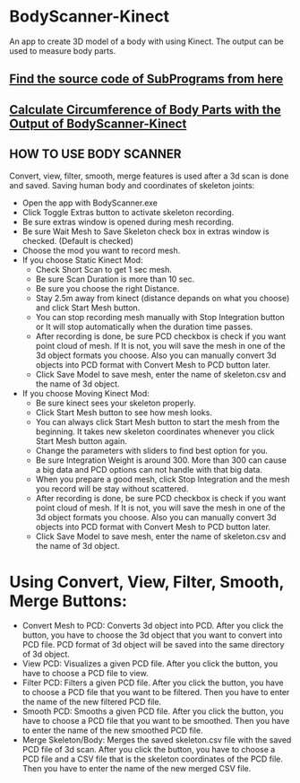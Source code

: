 # BodyScanner-Kinect
An app to create 3D model of a body with using Kinect. The output can be used to measure body parts.

## [Find the source code of SubPrograms from here](https://github.com/aerarslan/PCL-Filter-Merge-Smooth)
## [Calculate Circumference of Body Parts with the Output of BodyScanner-Kinect](https://github.com/aerarslan/Body-Part-Circumference-Finder)

## HOW TO USE BODY SCANNER
Convert, view, filter, smooth, merge features is used after a 3d scan is done and saved.
Saving human body and coordinates of skeleton joints:
*	Open the app with BodyScanner.exe
*	Click Toggle Extras button to activate skeleton recording.
*	Be sure extras window is opened during mesh recording.
*	Be sure Wait Mesh to Save Skeleton check box in extras window is checked. (Default is checked)
*	Choose the mod you want to record mesh.
* If you choose Static Kinect Mod:
  * Check Short Scan to get 1 sec mesh.
  * Be sure Scan Duration is more than 10 sec.
  * Be sure you choose the right Distance.
  * Stay 2.5m away from kinect (distance depands on what you choose) and click Start Mesh button.
  * You can stop recording mesh manually with Stop Integration button or It will stop automatically when the duration time passes.
  * After recording is done, be sure PCD checkbox is check if you want point cloud of mesh. If It is not, you will save the mesh in one of the 3d object formats you choose. Also you can manually convert 3d objects into PCD format with Convert Mesh to PCD button later.
  * Click Save Model to save mesh, enter the name of skeleton.csv and the name of 3d object. 
* If you choose Moving Kinect Mod:
  * Be sure kinect sees your skeleton properly.
  * Click Start Mesh button to see how mesh looks.
  * You can always click Start Mesh button to start the mesh from the beginning. It takes new skeleton coordinates whenever you click Start Mesh button again.
  * Change the parameters with sliders to find best option for you.
  * Be sure Integration Weight is around 300. More than 300 can cause a big data and PCD options can not handle with that big data.
  * When you prepare a good mesh, click Stop Integration and the mesh you record will be stay without scattered.
  * After recording is done, be sure PCD checkbox is check if you want point cloud of mesh. If It is not, you will save the mesh in one of the 3d object formats you choose. Also you can manually convert 3d objects into PCD format with Convert Mesh to PCD button later.
  * Click Save Model to save mesh, enter the name of skeleton.csv and the name of 3d object. 
  
# Using Convert, View, Filter, Smooth, Merge Buttons:

* Convert Mesh to PCD: Converts 3d object into PCD. After you click the button, you have to choose the 3d object that you want to convert into PCD file. PCD format of 3d object will be saved into the same directory of 3d object.
* View PCD: Visualizes a given PCD file. After you click the button, you have to choose a PCD file to view.
* Filter PCD: Filters a given PCD file. After you click the button, you have to choose a PCD file that you want to be filtered. Then you have to enter the name of the new filtered PCD file.
* Smooth PCD: Smooths a given PCD file. After you click the button, you have to choose a PCD file that you want to be smoothed. Then you have to enter the name of the new smoothed PCD file.
* Merge Skeleton/Body: Merges the saved skeleton.csv file with the saved PCD file of 3d scan. After you click the button, you have to choose a PCD file and a CSV file that is the skeleton coordinates of the PCD file. Then you have to enter the name of the new merged CSV file.
